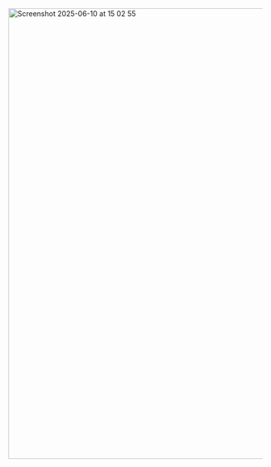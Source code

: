 <img width="894" alt="Screenshot 2025-06-10 at 15 02 55" src="https://github.com/user-attachments/assets/3c09a0df-09cf-4943-af3e-c583f78f2ae5" />
